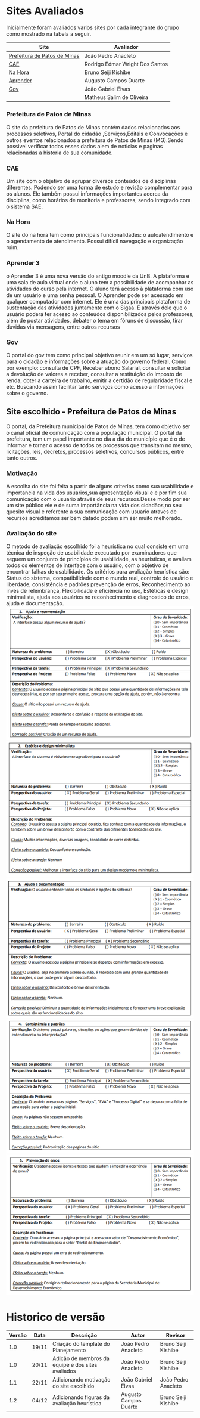 # Sites Avaliados

Inicialmente foram avaliados varios sites por cada integrante do grupo como mostrado na tabela a seguir.

| Site                                                                | Avaliador                       |
| ------------------------------------------------------------------- | ------------------------------- |
| [Prefeitura de Patos de Minas](http://patosdeminas.mg.gov.br/home/) | João Pedro Anacleto             |
| [CAE](https://sae.unb.br/cae/conteudo/unbfga)                       | Rodrigo Edmar Wright Dos Santos |
| [Na Hora](https://www.nahora.df.gov.br/)                            | Bruno Seiji Kishibe             |
| [Aprender](https://aprender3.unb.br/login/index.php)                | Augusto Campos Duarte           |
| [Gov](https://www.gov.br/pt-br)                                     | João Gabriel Elvas              |
| []()                                                                | Matheus Salim de Oliveira       |

### Prefeitura de Patos de Minas

O site da prefeitura de Patos de Minas contém dados relacionados aos processos seletivos, Portal do cidadão ,Serviços,Editais e Convocações e outros eventos relacionados a prefeitura de Patos de Minas (MG).Sendo possivel verificar todos esses dados alem de noticias e paginas relacionadas a historia de sua comunidade.

### CAE

Um site com o objetivo de agrupar diversos conteúdos de disciplinas diferentes. Podendo ser uma forma de estudo e revisão complementar para os alunos. Ele também possui informações importantes acerca da disciplina, como horários de monitoria e professores, sendo integrado com o sistema SAE.

### Na Hora

O site do na hora tem como principais funcionalidades: o autoatendimento e o agendamento de atendimento. Possui difícil navegação e organização ruim.

### Aprender 3

o Aprender 3 é uma nova versão do antigo moodle da UnB. A plataforma é uma sala de aula virtual onde o aluno tem a possibilidade de acompanhar as atividades do curso pela internet. O aluno terá acesso à plataforma com uso de um usuário e uma senha pessoal. O Aprender pode ser acessado em qualquer computador com internet. Ele é uma das principais plataforma de sustentação das atividades juntamente com o Sigaa. É através dele que o usuário poderá ter acesso ao conteúdos disponibilizados pelos professores, além de postar atividades, debater o tema em fóruns de discussão, tirar duvidas via mensagens, entre outros recursos

### Gov

O portal do gov tem como principal objetivo reunir em um só lugar, serviços para o cidadão e informações sobre a atuação do governo federal. Como por exemplo: consulta de CPF, Receber abono Salarial, consultar e solicitar a devolução de valores a receber, consultar a restituição do imposto de renda, obter a carteira de trabalho, emitir a certidão de regularidade fiscal e etc. Buscando assim facilitar tanto serviços como acesso a informações sobre o governo.

## Site escolhido - Prefeitura de Patos de Minas

O portal, da Prefeitura municipal de Patos de Minas, tem como objetivo ser o canal oficial de
comunicação com a população municipal. O portal da prefeitura, tem um papel importante no
dia a dia do município que é o de informar e tornar o acesso de todos os processos que
transitam no mesmo, licitações, leis, decretos, processos seletivos, concursos públicos, entre
tanto outros.

### Motivação

A escolha do site foi feita a partir de alguns criterios como sua usabilidade e importancia na vida dos usuarios,sua apresentação visual e e por fim sua comunicação com o usuario através de seus recursos.Desse modo por ser um site público ele e de suma importância na vida dos cidadãos,no seu quesito visual e referente a sua comunicação com usuario atraves de recursos acreditamos ser bem datado podem sim ser muito melhorado.

### Avaliação do site

O metodo de avaliação escolhido foi a heurística no qual consiste em uma técnica de inspeção de usabilidade executado por examinadores que seguem um conjunto de princípios de usabilidade, as heurísticas, e avaliam todos os elementos de interface com o usuário, com o objetivo de encontrar falhas de usabilidade. Os critérios para avaliação heurística são: Status do sistema, compatibilidade com o mundo real, controle do usuário e liberdade, consistência e padrões prevenção de erros, Reconhecimento ao invés de relembrança, Flexibilidade e eficiência no uso, Estéticas e design minimalista, ajuda aos usuários no reconhecimento e diagnostico de erros, ajuda e documentação.
![Avaliação heuristica](./assets/Avaliacao1.png)
![Avaliação heuristica](./assets/Avaliacao2.png)
![Avaliação heuristica](./assets/Avaliacao3.png)
![Avaliação heuristica](./assets/Avaliacao4.png)
![Avaliação heuristica](./assets/Avaliacao5.png)

# Historico de versão

| Versão | Data  | Descrição                                         | Autor                 | Revisor             |
| ------ | ----- | ------------------------------------------------- | --------------------- | ------------------- |
| 1.0    | 19/11 | Criação do template do Planejamento               | João Pedro Anacleto   | Bruno Seiji Kishibe |
| 1.0    | 20/11 | Adição de membros da equipe e dos sites avaliados | João Pedro Anacleto   | Bruno Seiji Kishibe |
| 1.1    | 22/11 | Adicionando motivação do site escolhido           | João Gabriel Elvas    | João Pedro Anacleto |
| 1.2    | 04/12 | Adicionando figuras da avaliação heuristica       | Augusto Campos Duarte | Bruno Seiji Kishibe |
